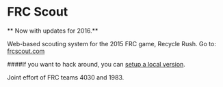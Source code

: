 # FRC Scout

** Now with updates for 2016.**

Web-based scouting system for the 2015 FRC game, Recycle Rush.
Go to: [frcscout.com](http://frcscout.com)

####If you want to hack around, you can [setup a local version](https://github.com/FIRST-4030/frc-scout-2015/wiki/Setting-up-a-local-copy-of-FRC-Scout).

Joint effort of FRC teams 4030 and 1983. 
